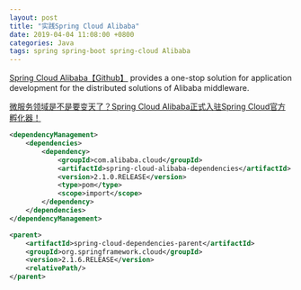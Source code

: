 ```yaml
---
layout: post
title: "实践Spring Cloud Alibaba"
date: 2019-04-04 11:08:00 +0800
categories: Java
tags: spring spring-boot spring-cloud Alibaba
---
```


[Spring Cloud Alibaba【Github】](https://github.com/spring-cloud-incubator/spring-cloud-alibaba) provides a one-stop solution for application development for the distributed solutions of Alibaba middleware.

[微服务领域是不是要变天了？Spring Cloud Alibaba正式入驻Spring Cloud官方孵化器！](https://www.cnblogs.com/zuoxiaolong/p/sca1.html)



```xml
<dependencyManagement>
	<dependencies>
		<dependency>
			<groupId>com.alibaba.cloud</groupId>
			<artifactId>spring-cloud-alibaba-dependencies</artifactId>
          	<version>2.1.0.RELEASE</version>
  			<type>pom</type>
 			<scope>import</scope>
		</dependency>
	</dependencies>
</dependencyManagement>
```





```xml
<parent>
	<artifactId>spring-cloud-dependencies-parent</artifactId>
	<groupId>org.springframework.cloud</groupId>
	<version>2.1.6.RELEASE</version>
 	<relativePath/>
</parent>
```

